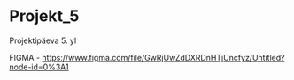 # Projekt_5
Projektipäeva 5. yl

FIGMA - https://www.figma.com/file/GwRjUwZdDXRDnHTjUncfyz/Untitled?node-id=0%3A1
